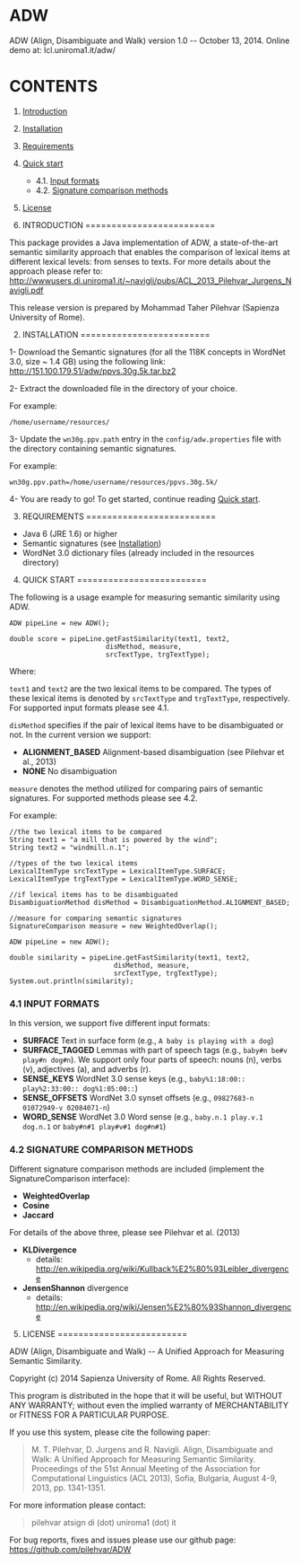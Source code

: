 ADW
===

ADW (Align, Disambiguate and Walk) version 1.0 -- October 13, 2014.
Online demo at: lcl.uniroma1.it/adw/

CONTENTS
=========================

1. [Introduction](#1-introduction)
2. [Installation](#2-installation)
3. [Requirements](#3-requirements)
4. [Quick start](#4-quick-start)
    - 4.1. [Input formats](#41-input-formats)
    - 4.2. [Signature comparison methods](#42-signature-comparison-methods)
5. [License](#5-license)



1. INTRODUCTION
=========================

This package provides a Java implementation of ADW, a state-of-the-art semantic similarity approach that enables the comparison of lexical items at different lexical levels: from senses to texts. For more details about the approach please refer to:
http://wwwusers.di.uniroma1.it/~navigli/pubs/ACL_2013_Pilehvar_Jurgens_Navigli.pdf

This release version is prepared by Mohammad Taher Pilehvar (Sapienza University of Rome).


2. INSTALLATION
=========================

1- Download the Semantic signatures (for all the 118K concepts in WordNet 3.0, size ~ 1.4 GB) using the following link:
http://151.100.179.51/adw/ppvs.30g.5k.tar.bz2

2- Extract the downloaded file in the directory of your choice. 

For example:

	/home/username/resources/

3- Update the `wn30g.ppv.path` entry in the `config/adw.properties` file with the directory containing semantic signatures.

For example:

	wn30g.ppv.path=/home/username/resources/ppvs.30g.5k/

4- You are ready to go! To get started, continue reading [Quick start](#4-quick-start).



3. REQUIREMENTS
=========================

- Java 6 (JRE 1.6) or higher
- Semantic signatures (see [Installation](#2-installation))
- WordNet 3.0 dictionary files (already included in the resources directory)



4. QUICK START
=========================

The following is a usage example for measuring semantic similarity using ADW.

	ADW pipeLine = new ADW();
	
	double score = pipeLine.getFastSimilarity(text1, text2,
        					disMethod, measure,
       						srcTextType, trgTextType); 


Where:

`text1` and `text2` are the two lexical items to be compared. The types of these lexical items is denoted by `srcTextType` and `trgTextType`, respectively. For supported input formats please see 4.1.

`disMethod` specifies if the pair of lexical items have to be disambiguated or not. In the current version we support:
- **ALIGNMENT_BASED** Alignment-based disambiguation (see Pilehvar et al., 2013)
- **NONE** No disambiguation

`measure` denotes the method utilized for comparing pairs of semantic signatures. For supported methods please see 4.2.


For example:

	//the two lexical items to be compared
	String text1 = "a mill that is powered by the wind";    
	String text2 = "windmill.n.1";

	//types of the two lexical items
	LexicalItemType srcTextType = LexicalItemType.SURFACE;  
	LexicalItemType trgTextType = LexicalItemType.WORD_SENSE;

	//if lexical items has to be disambiguated
	DisambiguationMethod disMethod = DisambiguationMethod.ALIGNMENT_BASED;      

	//measure for comparing semantic signatures
	SignatureComparison measure = new WeightedOverlap(); 

	ADW pipeLine = new ADW();

	double similarity = pipeLine.getFastSimilarity(text1, text2,
        				      disMethod, measure,
       					      srcTextType, trgTextType); 
	System.out.println(similarity);


### 4.1 INPUT FORMATS

In this version, we support five different input formats:

- **SURFACE** Text in surface form (e.g., `A baby is playing with a dog`)
- **SURFACE_TAGGED** Lemmas with part of speech tags (e.g., `baby#n be#v play#n dog#n`). We support only four parts of speech: nouns (n), verbs (v), adjectives (a), and adverbs (r).
- **SENSE_KEYS** WordNet 3.0 sense keys (e.g., `baby%1:18:00:: play%2:33:00:: dog%1:05:00::`)
- **SENSE_OFFSETS** WordNet 3.0 synset offsets (e.g., `09827683-n 01072949-v 02084071-n`)
- **WORD_SENSE** WordNet 3.0 Word sense (e.g., `baby.n.1 play.v.1 dog.n.1` or `baby#n#1 play#v#1 dog#n#1`)

### 4.2 SIGNATURE COMPARISON METHODS

Different signature comparison methods are included (implement the SignatureComparison interface):

- **WeightedOverlap**
- **Cosine**
- **Jaccard**

For details of the above three, please see Pilehvar et al. (2013)

- **KLDivergence** 
    - details: http://en.wikipedia.org/wiki/Kullback%E2%80%93Leibler_divergence
- **JensenShannon** divergence 
    - details: http://en.wikipedia.org/wiki/Jensen%E2%80%93Shannon_divergence


5. LICENSE
=========================

ADW (Align, Disambiguate and Walk) -- A Unified Approach for Measuring Semantic Similarity.

Copyright (c) 2014 Sapienza University of Rome.
All Rights Reserved.

This program is distributed in the hope that it will be useful, but WITHOUT ANY WARRANTY;
without even the implied warranty of MERCHANTABILITY or FITNESS FOR A PARTICULAR PURPOSE.

If you use this system, please cite the following paper:

> M. T. Pilehvar, D. Jurgens and R. Navigli. Align, Disambiguate and Walk: A Unified Approach for Measuring Semantic Similarity.
> Proceedings of the 51st Annual Meeting of the Association for Computational Linguistics (ACL 2013), Sofia, Bulgaria, August 4-9, 2013, pp. 1341-1351.


For more information please contact:

> pilehvar atsign di (dot) uniroma1 (dot) it

For bug reports, fixes and issues please use our github page:
https://github.com/pilehvar/ADW



